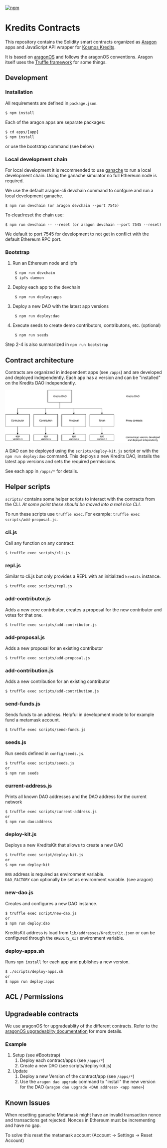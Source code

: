 [![npm](https://img.shields.io/npm/v/kredits-contracts.svg)](https://www.npmjs.com/package/kredits-contracts)

# Kredits Contracts

This repository contains the Solidity smart contracts organized as [Aragon](https://hack.aragon.org/) 
apps and JavaScript API wrapper for [Kosmos Kredits](https://wiki.kosmos.org/Kredits).

It is based on [aragonOS](https://hack.aragon.org/docs/aragonos-intro.html) and 
follows the aragonOS conventions.
Aragon itself uses the [Truffle framework](http://truffleframework.com/) for some things.

## Development

### Installation

All requirements are defined in `package.json`.

    $ npm install

Each of the aragon apps are separate packages:

    $ cd apps/[app]
    $ npm install

or use the bootstrap command (see below)

### Local development chain

For local development it is recommended to use 
[ganache](http://truffleframework.com/ganache/) to run a local development 
chain. Using the ganache simulator no full Ethereum node is required.

We use the default aragon-cli devchain command to confgure and run a local 
development ganache.

    $ npm run devchain (or aragon devchain --port 7545)

To clear/reset the chain use: 

    $ npm run devchain -- --reset (or aragon devchain --port 7545 --reset)

We default to port 7545 for development to not get in conflict with the default 
Ethereum RPC port.

### Bootstrap

1. Run an Ethereum node and ipfs
    
        $ npm run devchain
        $ ipfs daemon

2. Deploy each app to the devchain

        $ npm run deploy:apps

3. Deploy a new DAO with the latest app versions

        $ npm run deploy:dao

4. Execute seeds to create demo contributors, contributons, etc. (optional) 

        $ npm run seeds

Step 2-4 is also summarized in `npm run bootstrap`

## Contract architecture

Contracts are organized in independent apps (see `/apps`) and are developed 
and deployed independently. Each app has a version and can be "installed" 
on the Kredits DAO independently.

![](docs/kredits-diagram.png)

A DAO can be deployed using the `scripts/deploy-kit.js` script or with the 
`npm run deploy:dao` command. This deploys a new Kredits DAO, installs
the latest app versions and sets the required permissions.

See each app in `/apps/*` for details.


## Helper scripts

`scripts/` contains some helper scripts to interact with the contracts from the
CLI. _At some point these should be moved into a real nice CLI._

To run these scripts use `truffle exec`. For example: `truffle exec
scripts/add-proposal.js`.

### cli.js

Call any function on any contract:

    $ truffle exec scripts/cli.js

### repl.js

Similar to cli.js but only provides a REPL with an initialized `kredits`
instance.

    $ truffle exec scripts/repl.js

### add-contributor.js

Adds a new core contributor, creates a proposal for the new contributor and
votes for that one.

    $ truffle exec scripts/add-contributor.js

### add-proposal.js

Adds a new proposal for an existing contributor

    $ truffle exec scripts/add-proposal.js

### add-contribution.js

Adds a new contribution for an existing contributor

    $ truffle exec scripts/add-contribution.js

### send-funds.js

Sends funds to an address. Helpful in development mode to for example fund a
metamask account.

    $ truffle exec scripts/send-funds.js

### seeds.js

Run seeds defined in `config/seeds.js`.

    $ truffle exec scripts/seeds.js
    or
    $ npm run seeds

### current-address.js

Prints all known DAO addresses and the DAO address for the current network

    $ truffle exec scripts/current-address.js
    or
    $ npm run dao:address

### deploy-kit.js

Deploys a new KreditsKit that allows to create a new DAO

    $ truffle exec script/deploy-kit.js
    or
    $ npm run deploy:kit

`ENS` address is required as environment variable.  
`DAO_FACTORY` can optionally be set as environment variable. (see aragon)

### new-dao.js

Creates and configures a new DAO instance.

    $ truffle exec script/new-dao.js
    or
    $ npm run deploy:dao

KreditsKit address is load from `lib/addresses/KreditsKit.json` or can be 
configured through the `KREDITS_KIT` environment variable.

### deploy-apps.sh

Runs `npm install` for each app and publishes a new version.

    $ ./scripts/deploy-apps.sh
    or
    $ nppm run deploy:apps


## ACL / Permissions


## Upgradeable contracts

We use aragonOS for upgradeablity of the different contracts.
Refer to the [aragonOS upgradeablity documentation](https://hack.aragon.org/docs/upgradeability-intro) 
for more details.

### Example

1. Setup (see #Bootstrap)
    1. Deploy each contract/apps (see `/apps/*`)
    2. Create a new DAO (see scripts/deploy-kit.js)
2. Update
    1. Deploy a new Version of the contract/app (see `/apps/*`)
    2. Use the `aragon dao upgrade` command to "install" the new version for the DAO
      (`aragon dao upgrade <DAO address> <app name>`)

## Known Issues

When resetting ganache Metamask might have an invalid transaction nonce and
transactions get rejected. Nonces in Ethereum must be incrementing and have no
gap.

To solve this reset the metamask account (Account -> Settings -> Reset Account)
